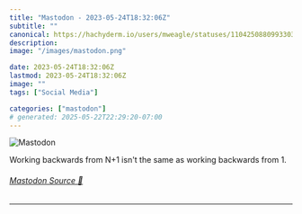 ```yaml
---
title: "Mastodon - 2023-05-24T18:32:06Z"
subtitle: ""
canonical: https://hachyderm.io/users/mweagle/statuses/110425088099330304
description:
image: "/images/mastodon.png"

date: 2023-05-24T18:32:06Z
lastmod: 2023-05-24T18:32:06Z
image: ""
tags: ["Social Media"]

categories: ["mastodon"]
# generated: 2025-05-22T22:29:20-07:00
---
```

![Mastodon](/images/mastodon.png)

<p>Working backwards from N+1 isn&#39;t the same as working backwards from 1.</p>


###### [Mastodon Source 🐘](https://hachyderm.io/@mweagle/110425088099330304)

___
